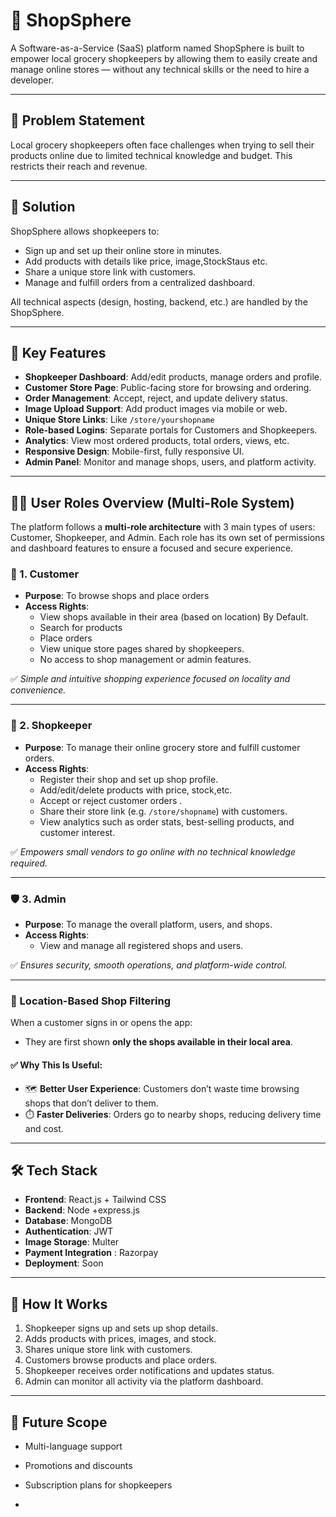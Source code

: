 # 🛒 ShopSphere

A Software-as-a-Service (SaaS) platform named ShopSphere is built to empower local grocery shopkeepers by allowing them to easily create and manage online stores — without any technical skills or the need to hire a developer.

---

## 🧩 Problem Statement

Local grocery shopkeepers often face challenges when trying to sell their products online due to limited technical knowledge and budget. This restricts their reach and revenue.

---

## 🚀 Solution

ShopSphere allows shopkeepers to:

- Sign up and set up their online store in minutes.
- Add products with details like price, image,StockStaus etc.
- Share a unique store link with customers.
- Manage and fulfill orders from a centralized dashboard.

All technical aspects (design, hosting, backend, etc.) are handled by the ShopSphere.

---

## 🎯 Key Features

- **Shopkeeper Dashboard**: Add/edit products, manage orders and profile.
- **Customer Store Page**: Public-facing store for browsing and ordering.
- **Order Management**: Accept, reject, and update delivery status.
- **Image Upload Support**: Add product images via mobile or web.
- **Unique Store Links**: Like `/store/yourshopname`
- **Role-based Logins**: Separate portals for Customers and Shopkeepers.
- **Analytics**: View most ordered products, total orders, views, etc.
- **Responsive Design**: Mobile-first, fully responsive UI.
- **Admin Panel**: Monitor and manage shops, users, and platform activity.

---

## 🧑‍💼 User Roles Overview (Multi-Role System)

The platform follows a **multi-role architecture** with 3 main types of users: Customer, Shopkeeper, and Admin. Each role has its own set of permissions and dashboard features to ensure a focused and secure experience.

### 👤 1. Customer

- **Purpose**: To browse shops and place orders
- **Access Rights**:
  - View shops available in their area (based on location) By Default.
  - Search for products
  - Place orders
  - View unique store pages shared by shopkeepers.
  - No access to shop management or admin features.

✅ _Simple and intuitive shopping experience focused on locality and convenience._

---

### 🏪 2. Shopkeeper

- **Purpose**: To manage their online grocery store and fulfill customer orders.
- **Access Rights**:
  - Register their shop and set up shop profile.
  - Add/edit/delete products with price, stock,etc.
  - Accept or reject customer orders .
  - Share their store link (e.g. `/store/shopname`) with customers.
  - View analytics such as order stats, best-selling products, and customer interest.

✅ _Empowers small vendors to go online with no technical knowledge required._

---

### 🛡️ 3. Admin

- **Purpose**: To manage the overall platform, users, and shops.
- **Access Rights**:
  - View and manage all registered shops and users.

✅ _Ensures security, smooth operations, and platform-wide control._

---

### 📍 Location-Based Shop Filtering

When a customer signs in or opens the app:

- They are first shown **only the shops available in their local area**.

#### ✅ Why This Is Useful:

- 🗺️ **Better User Experience**: Customers don’t waste time browsing shops that don’t deliver to them.
- ⏱️ **Faster Deliveries**: Orders go to nearby shops, reducing delivery time and cost.

---

## 🛠 Tech Stack

- **Frontend**: React.js + Tailwind CSS
- **Backend**: Node +express.js
- **Database**: MongoDB
- **Authentication**: JWT
- **Image Storage**: Multer
- **Payment Integration** : Razorpay
- **Deployment**: Soon

---

## 🔁 How It Works

1. Shopkeeper signs up and sets up shop details.
2. Adds products with prices, images, and stock.
3. Shares unique store link with customers.
4. Customers browse products and place orders.
5. Shopkeeper receives order notifications and updates status.
6. Admin can monitor all activity via the platform dashboard.

---

## 📌 Future Scope

- Multi-language support
- Promotions and discounts
- Subscription plans for shopkeepers

-
